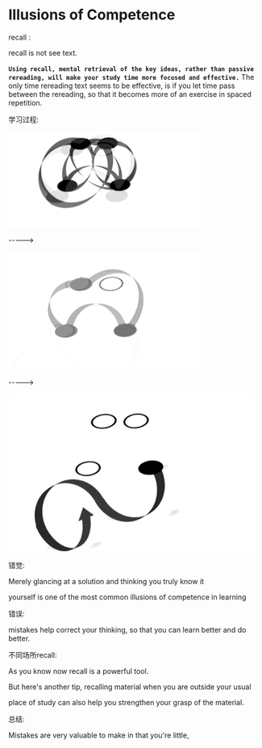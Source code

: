 # Illusions of Competence

recall :

recall is not see text.

**`Using recall, mental retrieval of the key ideas, rather than passive rereading, will make your study time more focused and effective.`** The only time rereading text seems to be effective, is if you let time pass between the rereading, so that it becomes more of an exercise in spaced repetition.

学习过程:

![image-20210814011616033](week2-recall.assets/image-20210814011616033.png)

----->

![image-20210814011635521](week2-recall.assets/image-20210814011635521.png)

----->

![image-20210814011648188](week2-recall.assets/image-20210814011648188.png)





错觉:

Merely glancing at a solution and thinking you truly know it 

yourself is one of the most common illusions of competence in learning





错误:

mistakes help correct your thinking, so that you can learn better and do better.



不同场所recall:

As you know now recall is a powerful tool. 

But here's another tip, recalling material when you are outside your usual 

place of study can also help you strengthen your grasp of the material. 





总结:

Mistakes are very valuable to make in that you're little,